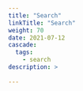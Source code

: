 ```yaml
---
title: "Search"
linkTitle: "Search"
weight: 70
date: 2021-07-12
cascade:
  tags:
    - search
description: >
  
---
```


